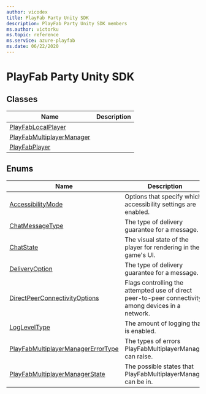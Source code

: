 ```yaml
---
author: vicodex
title: PlayFab Party Unity SDK
description: PlayFab Party Unity SDK members
ms.author: victorku
ms.topic: reference
ms.service: azure-playfab
ms.date: 06/22/2020
---
```


# PlayFab Party Unity SDK

## Classes

| Name |  Description  |
| --- | --- |
| [PlayFabLocalPlayer](classes/playfabLocalplayer/index.md) |  |
| [PlayFabMultiplayerManager](classes/playfabmultiplayermanager/index.md) |   |
| [PlayFabPlayer](classes/playfabplayer/index.md) |   |

## Enums

| Name |  Description  |
| --- | --- |
| [AccessibilityMode](enums/partyunityaccessibilitymode.md)  |Options that specify which accessibility settings are enabled. |
| [ChatMessageType](enums/partyunitychatmessagetype.md) |  The type of delivery guarantee for a message. |
| [ChatState](enums/partyunitychatstate.md) | The visual state of the player for rendering in the game's UI.  |
| [DeliveryOption](enums/partyunitydeliveryoption.md) | The type of delivery guarantee for a message.  |
| [DirectPeerConnectivityOptions](enums/partyunitydirectpeerconnectivityoptions.md) | Flags controlling the attempted use of direct peer-to-peer connectivity among devices in a network.  |
| [LogLevelType](enums/partyunitylogleveltype.md) | The amount of logging that is enabled.  |
| [PlayFabMultiplayerManagerErrorType](enums/partyunityplayfabmultiplayermanagererrortype.md) | The types of errors PlayFabMultiplayerManager can raise.  |
| [PlayFabMultiplayerManagerState](enums/partyunityplayfabmultiplayermanagerstate.md) | The possible states that PlayFabMultiplayerManager can be in.  |
